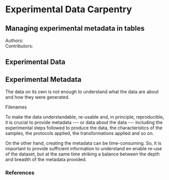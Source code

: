 # Experimental Data Carpentry #
## Managing experimental metadata in tables ##

Authors: <br>
Contributors:

## Experimental Data ##

## Experimental Metadata ##

The data on its own is not enough to understand what the data are about and how they were generated. 

Filenames

To make the data understandable, re-usable and, in principle, reproducible, it is crucial to provide metadata --- or data about the data --- including the experimental steps followed to produce the data, the characteristics of the samples, the protocols applied, the transformations applied and so on.

On the other hand, creating the metadata can be time-consuming. So, it is important to provide sufficient information to understand en enable re-use of the dataset, but at the same time striking a balance between the depth and breadth of the metadata provided.



### References ###
